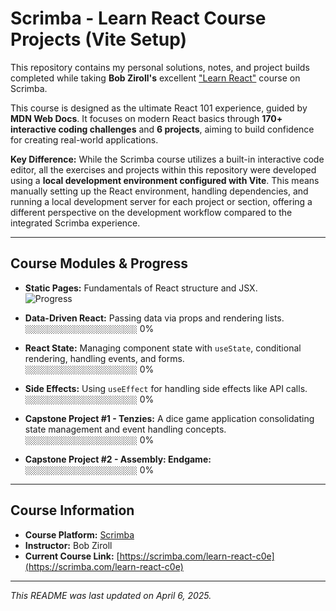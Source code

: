 # Scrimba - Learn React Course Projects (Vite Setup)

This repository contains my personal solutions, notes, and project builds completed while taking **Bob Ziroll's** excellent ["Learn React"](https://scrimba.com/learn-react-c0e) course on Scrimba.

This course is designed as the ultimate React 101 experience, guided by **MDN Web Docs**. It focuses on modern React basics through **170+ interactive coding challenges** and **6 projects**, aiming to build confidence for creating real-world applications.

**Key Difference:**
While the Scrimba course utilizes a built-in interactive code editor, all the exercises and projects within this repository were developed using a **local development environment configured with Vite**. This means manually setting up the React environment, handling dependencies, and running a local development server for each project or section, offering a different perspective on the development workflow compared to the integrated Scrimba experience.

---

## Course Modules & Progress

- **Static Pages:** Fundamentals of React structure and JSX.
  <br/> ![Progress](https://geps.dev/progress/72)

- **Data-Driven React:** Passing data via props and rendering lists.
  <br/> `░░░░░░░░░░░░░░░░░░░░░░░░░` 0%

- **React State:** Managing component state with `useState`, conditional rendering, handling events, and forms.
  <br/> `░░░░░░░░░░░░░░░░░░░░░░░░░` 0%

- **Side Effects:** Using `useEffect` for handling side effects like API calls.
  <br/> `░░░░░░░░░░░░░░░░░░░░░░░░░` 0%

- **Capstone Project #1 - Tenzies:** A dice game application consolidating state management and event handling concepts.
  <br/> `░░░░░░░░░░░░░░░░░░░░░░░░░` 0%

- **Capstone Project #2 - Assembly: Endgame:**
  <br/> `░░░░░░░░░░░░░░░░░░░░░░░░░` 0%

---

## Course Information

- **Course Platform:** [Scrimba](https://scrimba.com/)
- **Instructor:** Bob Ziroll
- **Current Course Link:** [https://scrimba.com/learn-react-c0e](https://scrimba.com/learn-react-c0e)

---

_This README was last updated on April 6, 2025._
